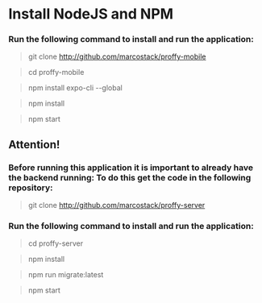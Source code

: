 # Install NodeJS and NPM

### Run the following command to install and run the application:

>git clone http://github.com/marcostack/proffy-mobile

>cd proffy-mobile

>npm install expo-cli --global

>npm install

>npm start

## Attention!

### Before running this application it is important to already have the backend running: To do this get the code in the following repository:

>git clone http://github.com/marcostack/proffy-server

### Run the following command to install and run the application:

>cd proffy-server

>npm install

>npm run migrate:latest

>npm start


